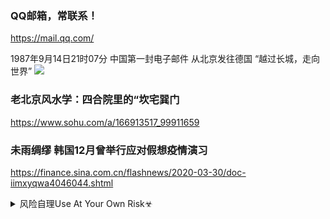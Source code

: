### QQ邮箱，常联系！
https://mail.qq.com/

1987年9月14日21时07分
中国第一封电子邮件
从北京发往德国
“越过长城，走向世界”
![](https://rescdn.qqmail.com/zh_CN/htmledition/images/tg-mail20f1b0.gif)

### 老北京风水学：四合院里的“坎宅巽门
https://www.sohu.com/a/166913517_99911659

### 未雨绸缪 韩国12月曾举行应对假想疫情演习
https://finance.sina.com.cn/flashnews/2020-03-30/doc-iimxyqwa4046044.shtml

<details><summary>风险自理Use At Your Own Risk☣</summary>

### 饭桌上的争吵：当zg年轻人在疫情期间与父母谈zz
https://cn.nytimes.com/china/20200401/coronavirus-china-politics/

一家人存在zz分歧并不是什么新鲜事，但在zg尤其令人担忧，异议不仅在吃饭的时候影响心情，而且会带来实际后果。

帕特里克·吴的经历反映了疫情对zgsh的影响之深，它深入到远离疫情中心的家庭里，甚至在通常坚定不移的zf支持者中也引发了疑虑。

他40多岁的父母表示怀疑。帕特里克·吴说，他父亲尽量远离zz讨论。他母亲支持执z的gcd。

他的父母从一开始就拒绝接受。“他们的第一反应是震惊和排斥：‘这怎么会在武h发生？一定是假的。’”帕特里克·吴回忆道。

不过，他慢慢地感觉到母亲的态度变得缓和了。网上有关疫情的发帖量超过了zf的s查队伍s帖的速度。父母的社交媒体时间线上出现了愤怒和绝望，当吹s人李文l医生死于冠状病毒，并在网上引发了反对s查的反k时，是母亲提醒了他这个消息。

### 美国，否认与死亡之国
https://cn.nytimes.com/opinion/20200401/republicans-science-coronavirus/

最高领d人的昏庸，显然是一个重要因素。数以千计的美国人正在死去，而总统还在炫耀他的收视率。

### 武汉留学生：墙内外疫情信息差异造成与家人隔阂
https://www.voachinese.com/a/misinformation-creates-conflict-between-Hubei-students-in-US-and-families-back-home-20200401/5355458.html

现在人在纽约长岛的小韩称，在疫情爆发期间，他在微信朋友圈分享了一些批评g内疫情处理的文章，但遭到了一些家人的zs，认为他“不ag，很“负能量”，看不到g内积极的方面，要他删除有关对疫情追z的文章，并劝说他回国躲避美国的疫情。

“我后来举了一个很简单的例子。如果我现在杀了一个人，杀了之后我认罪、改过自新，难道我就不用被追究法律责任了吗？像这个逻辑，那人死已经不能复生了嘛，那你干嘛还追究我的责任，更何况我现在已经努力向上了呀。那大家可以当无事发生吗？

小韩说，造成武h疫情爆发的原因就是“有些话不能随便说”的思想，他觉得一些家人现在还在维护这种思想，并试图传递给他。

“你是一个存在了70年的zf了啊，你难道还要靠表扬才能活下去吗？”

在报道日本疫情上，g内媒体将侧重点放在“防疫不过关”、“奥运会付之东流”上。在报道韩国疫情时，侧重点则在韩国“封城不彻底”、“邪教横行”等方面。

在华盛顿哥伦比亚特区上学的郑同学也认为，中国网络上的不实信息在很大程度上影响了中国民众对国内外疫情的看法，也导致了他在和父亲交流上的苦恼。

他说：“我会给他看一些更公正的新闻，但他回g以后他就失去这个渠道了。光靠我转述没用，他们这代人可能更相信一个比如电视上的东西。

他认为父亲阅读的q内”新闻给了他g内更安全”的感受，但郑同学并不认同，并表示普通人并不擅长鉴别g内网络上的信息。

他说：“正常人很难去区分什么是真的，什么是假的，什么是个人观点，什么是事实，什么是数据。”

他承认，有时候觉得和父亲已经快到了“无法沟通的地步”。

他依然在美国的母亲也会在微信上收到亲戚朋友发来的不实信息，例如美z即将开战等，并劝说她回g，因为在美国“得了病没人管，会死在美国。”

zg的新闻z由是有的，”郑同学开玩笑地说，“对于写美国，是特别z由，真z由，跟美国可能一样z由。”

而这种对于g内外新闻过滤的不同标准以及虚假信息的传播，他说，加深了两g之间的矛盾。

同样在巴尔的摩上学的湖b宜昌人方同学也说，她的家人并没有怎么受网络信息的影响。

“可能因为家里人都是医生的原因，没有那么恐慌吧，”她说。“就不太会危言耸听。这一点我一直比较放心，家人有保护意识，也很理智。

### 武汉停驶封区坏消息不断 当局忙否认辟谣掀“信息战
https://www.rfa.org/mandarin/yataibaodao/huanjing/ql1-04012020061215.html

王家弟怀疑此乃zf所为。他说：“这个可能是zf放出来试风的，前面放一个出来，觉得大家反响大了，就立即再发一个辟谣。事实上，他们（zf）自己在放谣言，批谣言，不停的重复。

z由、m主、法治、憲z：流氓，特朗普
`EUkkoZiU8AcikOB (799×799)`<br>
![](https://pbs.twimg.com/media/EUkkoZiU8AcikOB?format=jpg&name=orig)

</details>
